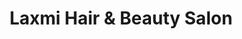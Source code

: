 ---
title: "Laxmi Hair & Beauty Salon"
url: /new-hyde-park/laxmi-hair-and-beauty-salon/
shop: hairdresser
---